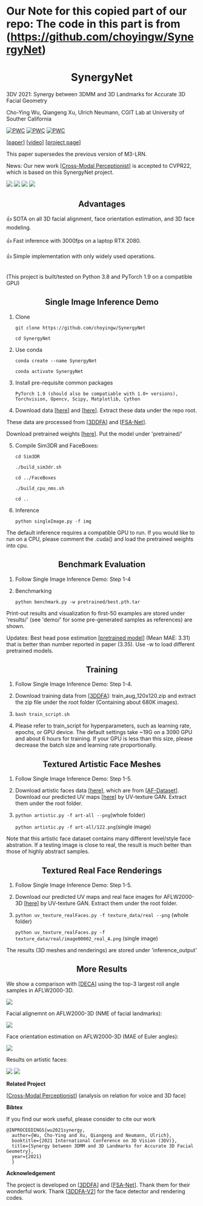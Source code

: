 # Our Note for this copied part of our repo: The code in this part is from (https://github.com/choyingw/SynergyNet)




#  <div align="center"> SynergyNet</div>
3DV 2021: Synergy between 3DMM and 3D Landmarks for Accurate 3D Facial Geometry

Cho-Ying Wu, Qiangeng Xu, Ulrich Neumann, CGIT Lab at University of Souther California

[![PWC](https://img.shields.io/endpoint.svg?url=https://paperswithcode.com/badge/synergy-between-3dmm-and-3d-landmarks-for/face-alignment-on-aflw)](https://paperswithcode.com/sota/face-alignment-on-aflw?p=synergy-between-3dmm-and-3d-landmarks-for)
[![PWC](https://img.shields.io/endpoint.svg?url=https://paperswithcode.com/badge/synergy-between-3dmm-and-3d-landmarks-for/head-pose-estimation-on-aflw2000)](https://paperswithcode.com/sota/head-pose-estimation-on-aflw2000?p=synergy-between-3dmm-and-3d-landmarks-for)
[![PWC](https://img.shields.io/endpoint.svg?url=https://paperswithcode.com/badge/synergy-between-3dmm-and-3d-landmarks-for/face-alignment-on-aflw2000-3d)](https://paperswithcode.com/sota/face-alignment-on-aflw2000-3d?p=synergy-between-3dmm-and-3d-landmarks-for)

[<a href="https://arxiv.org/abs/2110.09772">paper</a>] [<a href="https://youtu.be/i1Y8U2Z20ko">video</a>] [<a href="https://choyingw.github.io/works/SynergyNet/index.html">project page</a>]

This paper supersedes the previous version of M3-LRN.

News: Our new work [<a href="https://github.com/choyingw/Voice2Mesh">Cross-Modal Perceptionist</a>] is accepted to CVPR22, which is based on this SynergyNet project.<br>

<img src='demo/demo.gif'>

<img src='demo/teaser.png'>

<img src='demo/multiple.png'>

<img src='demo/single.png'>

## <div align="center"> Advantages</div>

:+1: SOTA on all 3D facial alignment, face orientation estimation, and 3D face modeling.<br><br>
:+1: Fast inference with 3000fps on a laptop RTX 2080.<br><br>
:+1: Simple implementation with only widely used operations.<br><br>

(This project is built/tested on Python 3.8 and PyTorch 1.9 on a compatible GPU)

## <div align="center"> Single Image Inference Demo</div>

1. Clone

    ```git clone https://github.com/choyingw/SynergyNet```

    ```cd SynergyNet ```

2. Use conda

    ```conda create --name SynergyNet```

    ```conda activate SynergyNet```

3. Install pre-requisite common packages

    ```PyTorch 1.9 (should also be compatiable with 1.0+ versions), Torchvision, Opencv, Scipy, Matplotlib, Cython ```

4. Download data [<a href="https://drive.google.com/file/d/1YVBRcXmCeO1t5Bepv67KVr_QKcOur3Yy/view?usp=sharing">here</a>] and
[<a href="https://drive.google.com/file/d/1SQsMhvAmpD1O8Hm0yEGom0C0rXtA0qs8/view?usp=sharing">here</a>]. Extract these data under the repo root.

These data are processed from [<a href="https://github.com/cleardusk/3DDFA">3DDFA</a>] and [<a href="https://github.com/shamangary/FSA-Net">FSA-Net</a>].

Download pretrained weights [<a href="https://drive.google.com/file/d/1BVHbiLTfX6iTeJcNbh-jgHjWDoemfrzG/view?usp=sharing">here</a>]. Put the model under 'pretrained/'

5. Compile Sim3DR and FaceBoxes:

    ```cd Sim3DR```

    ```./build_sim3dr.sh```

    ```cd ../FaceBoxes```

    ```./build_cpu_nms.sh```

    ```cd ..```

6. Inference

    ```python singleImage.py -f img```

The default inference requires a compatible GPU to run. If you would like to run on a CPU, please comment the .cuda() and load the pretrained weights into cpu.

## <div align="center">Benchmark Evaluation</div>

1. Follow Single Image Inference Demo: Step 1-4

2. Benchmarking

    ```python benchmark.py -w pretrained/best.pth.tar```

Print-out results and visualization fo first-50 examples are stored under 'results/' (see 'demo/' for some pre-generated samples as references) are shown.

Updates: Best head pose estimation [<a href="https://drive.google.com/file/d/1XN74PIMWDue1UNJuDJd16BH8fvZpfwDp/view?usp=sharing">pretrained model</a>]  (Mean MAE: 3.31) that is better than number reported in paper (3.35). Use -w to load different pretrained models.

## <div align="center">Training</div>

1. Follow Single Image Inference Demo: Step 1-4.

2. Download training data from [<a href="https://github.com/cleardusk/3DDFA">3DDFA</a>]: train_aug_120x120.zip and extract the zip file under the root folder (Containing about 680K images).

3. 
    ```bash train_script.sh```

4. Please refer to train_script for hyperparameters, such as learning rate, epochs, or GPU device. The default settings take ~19G on a 3090 GPU and about 6 hours for training. If your GPU is less than this size, please decrease the batch size and learning rate proportionally.

## <div align="center">Textured Artistic Face Meshes</div>

1. Follow Single Image Inference Demo: Step 1-5.

2. Download artistic faces data [<a href="https://drive.google.com/file/d/1yYR5aqSCUGnggjhTbwU4vEwHxV1xq9ko/view?usp=sharing">here</a>], which are from [<a href="https://faculty.idc.ac.il/arik/site/foa/artistic-faces-dataset.asp">AF-Dataset</a>]. Download our predicted UV maps [<a href="https://drive.google.com/file/d/1TWJiitXAfZD_AwoJLw58XBPgOdanqgcG/view?usp=sharing">here</a>] by UV-texture GAN. Extract them under the root folder.

3.
    ```python artistic.py -f art-all --png```(whole folder)
    
    ```python artistic.py -f art-all/122.png```(single image)
    

Note that this artistic face dataset contains many different level/style face abstration. If a testing image is close to real, the result is much better than those of highly abstract samples. 

## <div align="center">Textured Real Face Renderings</div>

1. Follow Single Image Inference Demo: Step 1-5.

2. Download our predicted UV maps and real face images for AFLW2000-3D [<a href="https://drive.google.com/file/d/12QCzkzBCKIEA3DSn6Kx5seeCeoUXKISc/view?usp=sharing">here</a>] by UV-texture GAN. Extract them under the root folder.

3.
    ```python uv_texture_realFaces.py -f texture_data/real --png``` (whole folder)

    ```python uv_texture_realFaces.py -f texture_data/real/image00002_real_A.png``` (single image) 

The results (3D meshes and renderings) are stored under 'inference_output'

## <div align="center">More Results</div>

We show a comparison with [<a href="https://github.com/YadiraF/DECA">DECA</a>] using the top-3 largest roll angle samples in AFLW2000-3D.

<img src='demo/comparison-deca.png'>


Facial alignemnt on AFLW2000-3D (NME of facial landmarks):

<img src='demo/alignment.png'>

Face orientation estimation on AFLW2000-3D (MAE of Euler angles):

<img src='demo/orientation.png'>

Results on artistic faces: 

<img src='demo/AF-1.png'>

<img src='demo/AF-2.png'>

**Related Project**

[<a href="https://github.com/choyingw/Voice2Mesh">Cross-Modal Perceptionist</a>] (analysis on relation for voice and 3D face)

**Bibtex**

If you find our work useful, please consider to cite our work 

    @INPROCEEDINGS{wu2021synergy,
      author={Wu, Cho-Ying and Xu, Qiangeng and Neumann, Ulrich},
      booktitle={2021 International Conference on 3D Vision (3DV)}, 
      title={Synergy between 3DMM and 3D Landmarks for Accurate 3D Facial Geometry}, 
      year={2021}
      }

**Acknowledgement**

The project is developed on [<a href="https://github.com/cleardusk/3DDFA">3DDFA</a>] and [<a href="https://github.com/shamangary/FSA-Net">FSA-Net</a>]. Thank them for their wonderful work. Thank [<a href="https://github.com/cleardusk/3DDFA_V2">3DDFA-V2</a>] for the face detector and rendering codes.
